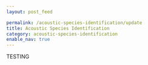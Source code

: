 ```yaml
---
layout: post_feed

permalink: /acoustic-species-identification/update
title: Acoustic Species Identification
category: acoustic-species-identification
enable_nav: true
---
```


TESTING